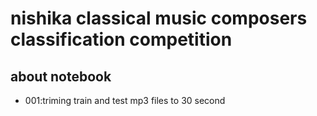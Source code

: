 # nishika classical music composers classification competition

## about notebook
- 001:triming train and test mp3 files to 30 second
